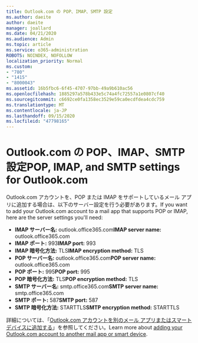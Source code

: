 ```yaml
---
title: Outlook.com の POP、IMAP、SMTP 設定
ms.author: daeite
author: daeite
manager: joallard
ms.date: 04/21/2020
ms.audience: Admin
ms.topic: article
ms.service: o365-administration
ROBOTS: NOINDEX, NOFOLLOW
localization_priority: Normal
ms.custom:
- "780"
- "1415"
- "8000043"
ms.assetid: 16b5fbc6-6f45-4707-97bb-49a9b610ac56
ms.openlocfilehash: 1885297a578b433e5c74a4fc72557a1e0807cf40
ms.sourcegitcommit: c6692ce0fa1358ec3529e59ca0ecdfdea4cdc759
ms.translationtype: MT
ms.contentlocale: ja-JP
ms.lasthandoff: 09/15/2020
ms.locfileid: "47798165"
---
```

# <a name="pop-imap-and-smtp-settings-for-outlookcom"></a><span data-ttu-id="5a608-102">Outlook.com の POP、IMAP、SMTP 設定</span><span class="sxs-lookup"><span data-stu-id="5a608-102">POP, IMAP, and SMTP settings for Outlook.com</span></span>

<span data-ttu-id="5a608-103">Outlook.com アカウントを、POP または IMAP をサポートしているメール アプリに追加する場合は、以下のサーバー設定を行う必要があります。</span><span class="sxs-lookup"><span data-stu-id="5a608-103">If you want to add your Outlook.com account to a mail app that supports POP or IMAP, here are the server settings you'll need:</span></span>
  
- <span data-ttu-id="5a608-104">**IMAP サーバー名:** outlook.office365.com</span><span class="sxs-lookup"><span data-stu-id="5a608-104">**IMAP server name:** outlook.office365.com</span></span>
- <span data-ttu-id="5a608-105">**IMAP ポート:** 993</span><span class="sxs-lookup"><span data-stu-id="5a608-105">**IMAP port:** 993</span></span>
- <span data-ttu-id="5a608-106">**IMAP 暗号化方法:** TLS</span><span class="sxs-lookup"><span data-stu-id="5a608-106">**IMAP encryption method:** TLS</span></span>
- <span data-ttu-id="5a608-107">**POP サーバー名:** outlook.office365.com</span><span class="sxs-lookup"><span data-stu-id="5a608-107">**POP server name:** outlook.office365.com</span></span>  
- <span data-ttu-id="5a608-108">**POP ポート:** 995</span><span class="sxs-lookup"><span data-stu-id="5a608-108">**POP port:** 995</span></span>  
- <span data-ttu-id="5a608-109">**POP 暗号化方法:** TLS</span><span class="sxs-lookup"><span data-stu-id="5a608-109">**POP encryption method:** TLS</span></span>  
- <span data-ttu-id="5a608-110">**SMTP サーバー名:** smtp.office365.com</span><span class="sxs-lookup"><span data-stu-id="5a608-110">**SMTP server name:** smtp.office365.com</span></span>
- <span data-ttu-id="5a608-111">**SMTP ポート:** 587</span><span class="sxs-lookup"><span data-stu-id="5a608-111">**SMTP port:** 587</span></span>
- <span data-ttu-id="5a608-112">**SMTP 暗号化方法:** STARTTLS</span><span class="sxs-lookup"><span data-stu-id="5a608-112">**SMTP encryption method:** STARTTLS</span></span>

<span data-ttu-id="5a608-113">詳細については、「[Outlook.com アカウントを別のメール アプリまたはスマート デバイスに追加する](https://support.office.com/article/73f3b178-0009-41ae-aab1-87b80fa94970?wt.mc_id=Office_Outlook_com_Alchemy)」を参照してください。</span><span class="sxs-lookup"><span data-stu-id="5a608-113">Learn more about [adding your Outlook.com account to another mail app or smart device](https://support.office.com/article/73f3b178-0009-41ae-aab1-87b80fa94970?wt.mc_id=Office_Outlook_com_Alchemy).</span></span>
